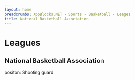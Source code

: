 ```yaml
---
layout: home 
breadcrumbs: AppBlocks.NET - Sports - Basketball - Leages
title: National Basketball Association
---
```

# Leagues

## National Basketball Association
positon: Shooting guard
